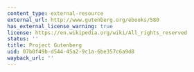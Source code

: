 ```yaml
---
content_type: external-resource
external_url: http://www.gutenberg.org/ebooks/580
has_external_license_warning: true
license: https://en.wikipedia.org/wiki/All_rights_reserved
status: ''
title: Project Gutenberg
uid: 07b0f49b-d544-45a2-9c1a-6be357c6a9d8
wayback_url: ''
---
```

